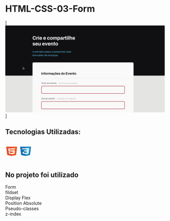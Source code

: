 # HTML-CSS-03-Form
[<img src="src/gif/HTML-CSS-03.gif" alt="gif da página HTML com CSS 3">]
## Tecnologias Utilizadas:
<div style="display: inline_block"><br>
  <img align="center" alt="HTML" height="30" width="40" src="https://raw.githubusercontent.com/devicons/devicon/master/icons/html5/html5-original.svg">
  <img align="center" alt="CSS" height="30" width="40" src="https://raw.githubusercontent.com/devicons/devicon/master/icons/css3/css3-original.svg">
</div><br>

## No projeto foi utilizado<br>
Form<br>
fildset<br>
Display Flex<br>
Position Absolute<br>
Pseudo-classes<br>
z-index<br>


